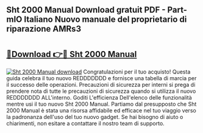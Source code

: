 ## Sht 2000 Manual Download gratuit PDF - Part-mIO Italiano Nuovo manuale del proprietario di riparazione AMRs3

# <h2><a href="http://dfbmlu.blite.top/?on=Sht+2000+Manual">🔗Download 👉🔴 Sht 2000 Manual</a></h2>

[![Sht 2000 Manual download](https://i.imgur.com/lujVjoI.png)](http://dfbmlu.blite.top/?on=Sht+2000+Manual)
Congratulazioni per il tuo acquisto! Questa guida celebra il tuo nuovo REDDDDDDD e fornisce una tabella di marcia per il successo delle operazioni. Precauzioni di sicurezza per interni si prega di prendere nota di tutte le precauzioni di sicurezza quando si utilizza il nuovo REDDDDDDD ALL'interno. Goditi L'efficienza Dell'elenco delle funzionalità mentre usi il tuo nuovo Sht 2000 Manual. Partiamo dal presupposto che Sht 2000 Manual è stata una risorsa affidabile ed efficace nel tuo viaggio verso la padronanza dell'uso del tuo nuovo gadget. Se hai bisogno di aiuto o chiarimenti, non esitare a contattare il nostro team di supporto.
